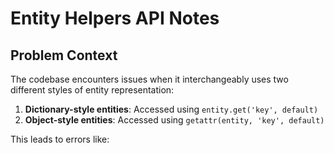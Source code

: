 # Entity Helpers API Notes

## Problem Context

The codebase encounters issues when it interchangeably uses two different styles of entity representation:

1. **Dictionary-style entities**: Accessed using `entity.get('key', default)`
2. **Object-style entities**: Accessed using `getattr(entity, 'key', default)`

This leads to errors like:
